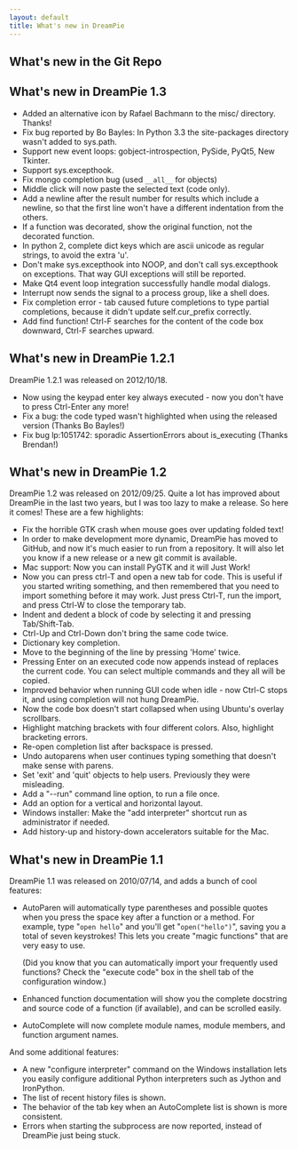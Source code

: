 ```yaml
---
layout: default
title: What's new in DreamPie
---
```


What's new in the Git Repo
-----------------------

What's new in DreamPie 1.3
--------------------------

* Added an alternative icon by Rafael Bachmann to the misc/ directory. Thanks!
* Fix bug reported by Bo Bayles: In Python 3.3 the site-packages directory
  wasn't added to sys.path.
* Support new event loops: gobject-introspection, PySide, PyQt5, New Tkinter.
* Support sys.excepthook.
* Fix mongo completion bug (used `__all__` for objects)
* Middle click will now paste the selected text (code only).
* Add a newline after the result number for results which include a newline,
so that the first line won't have a different indentation from the others.
* If a function was decorated, show the original function, not the decorated function.
* In python 2, complete dict keys which are ascii unicode as regular strings, to avoid the extra 'u'.
* Don't make sys.excepthook into NOOP, and don't call sys.excepthook on exceptions. That way GUI exceptions will still be reported.
* Make Qt4 event loop integration successfully handle modal dialogs.
* Interrupt now sends the signal to a process group, like a shell does.
* Fix completion error - tab caused future completions to type partial completions, because it didn't update self.cur_prefix correctly.
* Add find function! Ctrl-F searches for the content of the code box downward, Ctrl-F searches upward.

What's new in DreamPie 1.2.1
-------------------------

DreamPie 1.2.1 was released on 2012/10/18.

* Now using the keypad enter key always executed - now you don't have to press
  Ctrl-Enter any more!
* Fix a bug: the code typed wasn't highlighted when using the released version
  (Thanks Bo Bayles!)
* Fix bug lp:1051742: sporadic AssertionErrors about is_executing (Thanks Brendan!)

What's new in DreamPie 1.2
--------------------------

DreamPie 1.2 was released on 2012/09/25. Quite a lot has improved about DreamPie
in the last two years, but I was too lazy to make a release. So here it comes!
These are a few highlights:

* Fix the horrible GTK crash when mouse goes over updating folded text!
* In order to make development more dynamic, DreamPie has moved to GitHub, and
  now it's much easier to run from a repository. It will also let you know if
  a new release or a new git commit is available.
* Mac support: Now you can install PyGTK and it will Just Work!
* Now you can press ctrl-T and open a new tab for code. This is useful if you
  started writing something, and then remembered that you need to import
  something before it may work. Just press Ctrl-T, run the import, and press
  Ctrl-W to close the temporary tab.
* Indent and dedent a block of code by selecting it and pressing Tab/Shift-Tab.
* Ctrl-Up and Ctrl-Down don't bring the same code twice.
* Dictionary key completion.
* Move to the beginning of the line by pressing 'Home' twice.
* Pressing Enter on an executed code now appends instead of replaces the
  current code. You can select multiple commands and they all will be copied.
* Improved behavior when running GUI code when idle - now Ctrl-C stops it,
  and using completion will not hung DreamPie.
* Now the code box doesn't start collapsed when using Ubuntu's overlay
  scrollbars.
* Highlight matching brackets with four different colors. Also, highlight
  bracketing errors.
* Re-open completion list after backspace is pressed.
* Undo autoparens when user continues typing something that doesn't make
  sense with parens.
* Set 'exit' and 'quit' objects to help users. Previously they were misleading.
* Add a "--run" command line option, to run a file once.
* Add an option for a vertical and horizontal layout.
* Windows installer: Make the "add interpreter" shortcut run as administrator
  if needed.
* Add history-up and history-down accelerators suitable for the Mac.

What's new in DreamPie 1.1
--------------------------

DreamPie 1.1 was released on 2010/07/14, and adds a bunch of cool features:

* AutoParen will automatically type parentheses and possible quotes when you
  press the space key after a function or a method. For example,
  type "`open hello`" and you'll get "`open("hello")`", saving you a total of
  seven keystrokes! This lets you create "magic functions" that are very easy
  to use.

  (Did you know that you can automatically import your frequently used functions?
  Check the "execute code" box in the shell tab of the configuration window.)

* Enhanced function documentation will show you the complete docstring and
  source code of a function (if available), and can be scrolled easily.

* AutoComplete will now complete module names, module members, and function
  argument names.

And some additional features:

* A new "configure interpreter" command on the Windows installation lets you
  easily configure additional Python interpreters such as Jython and IronPython.
* The list of recent history files is shown.
* The behavior of the tab key when an AutoComplete list is shown is more consistent.
* Errors when starting the subprocess are now reported, instead of DreamPie just
  being stuck.
